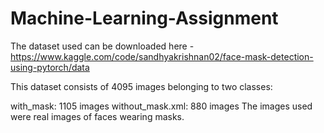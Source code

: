 # Machine-Learning-Assignment

The dataset used can be downloaded here - https://www.kaggle.com/code/sandhyakrishnan02/face-mask-detection-using-pytorch/data

This dataset consists of 4095 images belonging to two classes:

with_mask: 1105 images
without_mask.xml: 880 images
The images used were real images of faces wearing masks. 





